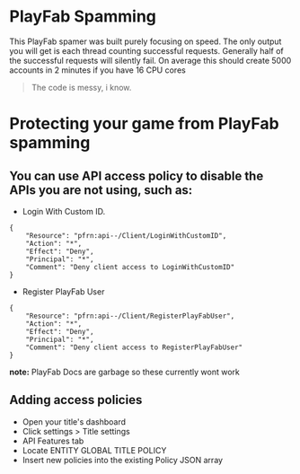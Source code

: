 # PlayFab Spamming
This PlayFab spamer was built purely focusing on speed.
The only output you will get is each thread counting successful requests.
Generally half of the successful requests will silently fail.
On average this should create 5000 accounts in 2 minutes if you have 16 CPU cores
> The code is messy, i know.

# Protecting your game from PlayFab spamming
## You can use API access policy to disable the APIs you are not using, such as:
 - Login With Custom ID.
```
{
    "Resource": "pfrn:api--/Client/LoginWithCustomID",
    "Action": "*",
    "Effect": "Deny",
    "Principal": "*",
    "Comment": "Deny client access to LoginWithCustomID"
}
```
 - Register PlayFab User
```
{
    "Resource": "pfrn:api--/Client/RegisterPlayFabUser",
    "Action": "*",
    "Effect": "Deny",
    "Principal": "*",
    "Comment": "Deny client access to RegisterPlayFabUser"
}
```
**note:** PlayFab Docs are garbage so these currently wont work
## Adding access policies
 - Open your title's dashboard
 - Click settings > Title settings
 - API Features tab
 - Locate ENTITY GLOBAL TITLE POLICY
 - Insert new policies into the existing Policy JSON array
